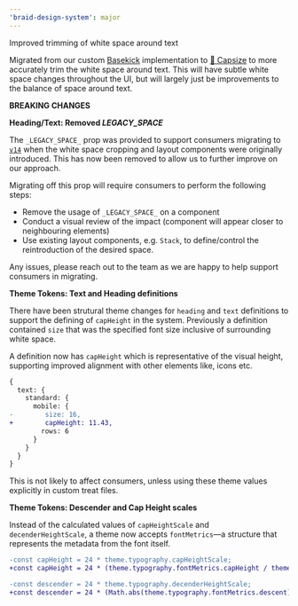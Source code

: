 ```yaml
---
'braid-design-system': major
---
```


Improved trimming of white space around text

Migrated from our custom [Basekick](https://github.com/michaeltaranto/basekick) implementation to [🛶 Capsize](https://seek-oss.github.io/capsize/) to more accurately trim the white space around text. This will have subtle white space changes throughout the UI, but will largely just be improvements to the balance of space around text.

**BREAKING CHANGES**

**Heading/Text: Removed _LEGACY_SPACE_**

The `_LEGACY_SPACE_` prop was provided to support consumers migrating to [`v14`](https://github.com/seek-oss/braid-design-system/releases/tag/v14.0.0) when the white space cropping and layout components were originally introduced. This has now been removed to allow us to further improve on our approach.

Migrating off this prop will require consumers to perform the following steps:
- Remove the usage of `_LEGACY_SPACE_` on a component
- Conduct a visual review of the impact (component will appear closer to neighbouring elements)
- Use existing layout components, e.g. `Stack`, to define/control the reintroduction of the desired space.

Any issues, please reach out to the team as we are happy to help support consumers in migrating.

**Theme Tokens: Text and Heading definitions**

There have been strutural theme changes for `heading` and `text` definitions to support the defining of `capHeight` in the system. Previously a definition contained `size` that was the specified font size inclusive of surrounding white space.

A definition now has `capHeight` which is representative of the visual height, supporting improved alignment with other elements like, icons etc.

```diff
{
  text: {
    standard: {
      mobile: {
-        size: 16,
+        capHeight: 11.43,
        rows: 6
      }
    }
  }
}
```

This is not likely to affect consumers, unless using these theme values explicitly in custom treat files.


**Theme Tokens: Descender and Cap Height scales**

Instead of the calculated values of `capHeightScale` and `decenderHeightScale`, a theme now accepts `fontMetrics`—a structure that represents the metadata from the font itself.

```diff
-const capHeight = 24 * theme.typography.capHeightScale;
+const capHeight = 24 * (theme.typography.fontMetrics.capHeight / theme.typography.fontMetrics.unitsPerEm);
```

```diff
-const descender = 24 * theme.typography.decenderHeightScale;
+const descender = 24 * (Math.abs(theme.typography.fontMetrics.descent) / theme.typography.fontMetrics.unitsPerEm);
```
